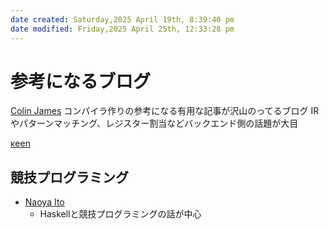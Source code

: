 ```yaml
---
date created: Saturday,2025 April 19th, 8:39:40 pm
date modified: Friday,2025 April 25th, 12:33:28 pm
---
```


# 参考になるブログ
 [Colin James](https://compiler.club/)
コンパイラ作りの参考になる有用な記事が沢山のってるブログ
IRやパターンマッチング、レジスター割当などバックエンド側の話題が大目

[κeen](https://keens.github.io/)

## 競技プログラミング
- [Naoya Ito](https://publish.obsidian.md/naoya/home)
	- Haskellと競技プログラミングの話が中心
